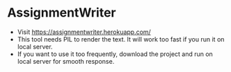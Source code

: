 # AssignmentWriter
- Visit https://assignmentwriter.herokuapp.com/
- This tool needs PIL to render the text. It will work too fast if you run it on local server.
- If you want to use it too frequently, download the project and run on local server for smooth response.
